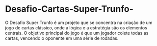 # Desafio-Cartas-Super-Trunfo-
O Desafio Super Trunfo é um projeto que se concentra na criação de um jogo de cartas clássico, onde a lógica e a estratégia são os elementos centrais. O objetivo principal do jogo é que um jogador colete todas as cartas, vencendo o oponente em uma série de rodadas.
